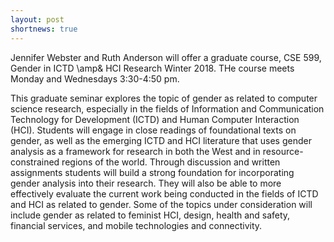 ```yaml
---
layout: post
shortnews: true
---
```


Jennifer Webster and Ruth Anderson will offer a graduate course,  CSE 599, Gender in ICTD \amp& HCI Research Winter 2018.  THe course meets Monday and Wednesdays 3:30-4:50 pm.

This graduate seminar explores the topic of gender as related to computer science research, especially in the fields of Information and Communication Technology for Development (ICTD) and Human Computer Interaction (HCI). Students will engage in close readings of foundational texts on gender, as well as the emerging ICTD and HCI literature that uses gender analysis as a framework for research in both the West and in resource-constrained regions of the world. Through discussion and written assignments students will build a strong foundation for incorporating gender analysis into their research. They will also be able to more effectively evaluate the current work being conducted in the fields of ICTD and HCI as related to gender. Some of the topics under consideration will include gender as related to feminist HCI, design, health and safety, financial services, and mobile technologies and connectivity.



